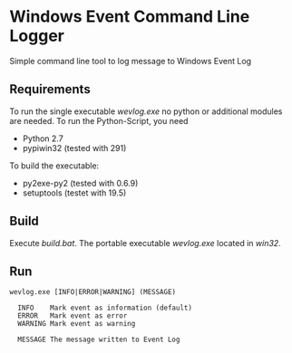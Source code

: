 # Windows Event Command Line Logger

Simple command line tool to log message to Windows Event Log

## Requirements

To run the single executable _wevlog.exe_ no python or additional modules are needed. To run the Python-Script, you need

* Python 2.7
* pypiwin32 (tested with 291)

To build the executable:

* py2exe-py2 (tested with 0.6.9)
* setuptools (testet with 19.5)

## Build

Execute _build.bat_. The portable executable _wevlog.exe_ located in _win32_.

## Run

```
wevlog.exe [INFO|ERROR|WARNING] (MESSAGE)

  INFO    Mark event as information (default)
  ERROR   Mark event as error
  WARNING Mark event as warning
  
  MESSAGE The message written to Event Log
```
